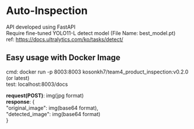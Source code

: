 # Auto-Inspection
API developed using FastAPI <br>
Require fine-tuned YOLO11-L detect model (File Name: best_model.pt) <br>
ref: https://docs.ultralytics.com/ko/tasks/detect/

## Easy usage with Docker Image
cmd: docker run -p 8003:8003 kosonkh7/team4_product_inspection:v0.2.0 (or latest) <br>
test: localhost:8003/docs

**request(POST)**: img(jpg format) <br>
**response**: {   <br>
  "original_image": img(base64 format), <br>
  "detected_image": img(base64 format) <br>
} 
